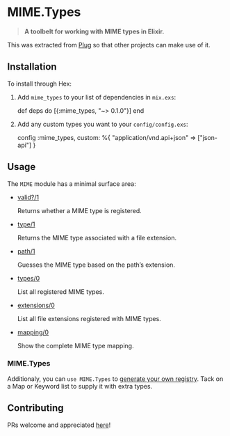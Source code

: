MIME.Types
==========

> **A toolbelt for working with MIME types in Elixir.**

This was extracted from [Plug](https://github.com/elixir-lang/plug) so that other projects can make use of it.

Installation
------------

To install through Hex:

  1. Add `mime_types` to your list of dependencies in `mix.exs`:

        def deps do
          [{:mime_types, "~> 0.1.0"}]
        end

  2. Add any custom types you want to your `config/config.exs`:

        config :mime_types, custom: %{
          "application/vnd.api+json" => ["json-api"]
        }

Usage
-----

The `MIME` module has a minimal surface area:

- [valid?/1](https://hexdocs.pm/mime_types/MIME.html#valid?/1)

  Returns whether a MIME type is registered.
  
- [type/1](https://hexdocs.pm/mime_types/MIME.html#type/1)

  Returns the MIME type associated with a file extension.
  
- [path/1](https://hexdocs.pm/mime_types/MIME.html#path/1)
  
  Guesses the MIME type based on the path’s extension.

- [types/0](https://hexdocs.pm/mime_types/MIME.html#types/0)

  List all registered MIME types.
  
- [extensions/0](https://hexdocs.pm/mime_types/MIME.html#extensions/0)

  List all file extensions registered with MIME types.
  
- [mapping/0](https://hexdocs.pm/mime_types/MIME.html#mapping/0)

  Show the complete MIME type mapping.
  
### MIME.Types

Additionaly, you can `use MIME.Types` to [generate your own registry](https://hexdocs.pm/mime_types/MIME.Types.html). Tack on a Map or Keyword list to supply it with extra types.

Contributing
------------

PRs welcome and appreciated [here](https://github.com/christhekeele/mime_types/pulls)!

